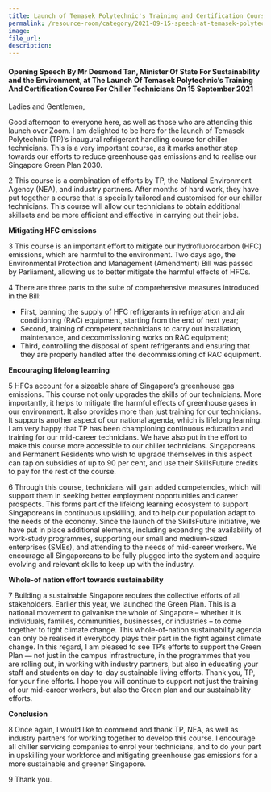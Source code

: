 ```yaml
---  
title: Launch of Temasek Polytechnic's Training and Certification Course for Chiller Technicians - Mr Desmond Tan
permalink: /resource-room/category/2021-09-15-speech-at-temasek-polytechnic/
image:  
file_url:  
description:  
---  
```


#### Opening Speech By Mr Desmond Tan, Minister Of State For Sustainability and the Environment, at The Launch Of Temasek Polytechnic’s Training And Certification Course For Chiller Technicians On 15 September 2021

Ladies and Gentlemen,

Good afternoon to everyone here, as well as those who are attending this launch over Zoom. I am delighted to be here for the launch of Temasek Polytechnic (TP)’s inaugural refrigerant handling course for chiller technicians. This is a very important course, as it marks another step towards our efforts to reduce greenhouse gas emissions and to realise our Singapore Green Plan 2030.

2	This course is a combination of efforts by TP, the National Environment Agency (NEA), and industry partners. After months of hard work, they have put together a course that is specially tailored and customised for our chiller technicians. This course will allow our technicians to obtain additional skillsets and be more efficient and effective in carrying out their jobs. 

**Mitigating HFC emissions**

3	This course is an important effort to mitigate our hydrofluorocarbon (HFC) emissions, which are harmful to the environment. Two days ago, the Environmental Protection and Management (Amendment) Bill was passed by Parliament, allowing us to better mitigate the harmful effects of HFCs.

4	There are three parts to the suite of comprehensive measures introduced in the Bill: 
- First, banning the supply of HFC refrigerants in refrigeration and air conditioning (RAC) equipment, starting from the end of next year; 
- Second, training of competent technicians to carry out installation, maintenance, and decommissioning works on RAC equipment; 
- Third, controlling the disposal of spent refrigerants and ensuring that they are properly handled after the decommissioning of RAC equipment. 

**Encouraging lifelong learning**

5	 HFCs account for a sizeable share of Singapore’s greenhouse gas emissions. This course not only upgrades the skills of our technicians. More importantly, it helps to mitigate the harmful effects of greenhouse gases in our environment. It also provides more than just training for our technicians. It supports another aspect of our national agenda, which is lifelong learning. I am very happy that TP has been championing continuous education and training for our mid-career technicians. We have also put in the effort to make this course more accessible to our chiller technicians. Singaporeans and Permanent Residents who wish to upgrade themselves in this aspect can tap on subsidies of up to 90 per cent, and use their SkillsFuture credits to pay for the rest of the course. 

6	Through this course, technicians will gain added competencies, which will support them in seeking better employment opportunities and career prospects. This forms part of the lifelong learning ecosystem to support Singaporeans in continuous upskilling, and to help our population adapt to the needs of the economy. Since the launch of the SkillsFuture initiative, we have put in place additional elements, including expanding the availability of work-study programmes, supporting our small and medium-sized enterprises (SMEs), and attending to the needs of mid-career workers. We encourage all Singaporeans to be fully plugged into the system and acquire evolving and relevant skills to keep up with the industry.

**Whole-of nation effort towards sustainability**

7	Building a sustainable Singapore requires the collective efforts of all stakeholders. Earlier this year, we launched the Green Plan. This is a national movement to galvanise the whole of Singapore – whether it is individuals, families, communities, businesses, or industries – to come together to fight climate change. This whole-of-nation sustainability agenda can only be realised if everybody plays their part in the fight against climate change. In this regard, I am pleased to see TP’s efforts to support the Green Plan — not just in the campus infrastructure, in the programmes that you are rolling out, in working with industry partners, but also in educating your staff and students on day-to-day sustainable living efforts. Thank you, TP, for your fine efforts. I hope you will continue to support not just the training of our mid-career workers, but also the Green plan and our sustainability efforts.

**Conclusion**

8	Once again, I would like to commend and thank TP, NEA, as well as industry partners for working together to develop this course. I encourage all chiller servicing companies to enrol your technicians, and to do your part in upskilling your workforce and mitigating greenhouse gas emissions for a more sustainable and greener Singapore.

9	Thank you.

